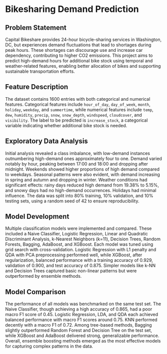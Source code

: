 # Bikesharing Demand Prediction

## Problem Statement
Capital Bikeshare provides 24-hour bicycle-sharing services in Washington, DC, but experiences demand fluctuations that lead to shortages during peak hours. These shortages can discourage use and increase car dependency, contributing to higher CO2 emissions. This project aims to predict high-demand hours for additional bike stock using temporal and weather-related features, enabling better allocation of bikes and supporting sustainable transportation efforts.

## Feature Description
The dataset contains 1600 entries with both categorical and numerical features. Categorical features include `hour_of_day`, `day_of_week`, `month`, `holiday`, `weekday`, and `summertime`, while numerical features include `temp`, `dew`, `humidity`, `precip`, `snow`, `snow_depth`, `windspeed`, `cloudcover`, and `visibility`. The label to be predicted is `increase_stock`, a categorical variable indicating whether additional bike stock is needed.

## Exploratory Data Analysis
Initial analysis revealed a class imbalance, with low-demand instances outnumbering high-demand ones approximately four to one. Demand varied notably by hour, peaking between 17:00 and 18:00 and dropping after midnight. Weekends showed higher proportions of high demand compared to weekdays. Seasonal patterns were also evident, with demand increasing in spring and autumn and dropping in winter. Weather conditions had significant effects: rainy days reduced high demand from 19.38% to 5.15%, and snowy days had no high-demand occurrences. Holidays had minimal influence. The data was split into 80% training, 10% validation, and 10% testing sets, using a random seed of 42 to ensure reproducibility.

## Model Development
Multiple classification models were implemented and compared. These included a Naive Classifier, Logistic Regression, Linear and Quadratic Discriminant Analysis, k-Nearest Neighbors (k=11), Decision Trees, Random Forests, Bagging, AdaBoost, and XGBoost. Each model was tuned using grid search with cross-validation. Logistic Regression with L1 penalty and QDA with PCA preprocessing performed well, while XGBoost, after regularization, balanced performance with a training accuracy of 0.929, validation of 0.900, and test accuracy of 0.875. Simpler models like k-NN and Decision Trees captured basic non-linear patterns but were outperformed by ensemble methods.

## Model Comparison
The performance of all models was benchmarked on the same test set. The Naive Classifier, though achieving a high accuracy of 0.865, had a poor macro F1 score of 0.45. Logistic Regression, LDA, and QDA each achieved balanced performance with macro F1 scores around 0.75. KNN performed decently with a macro F1 of 0.72. Among tree-based methods, Bagging slightly outperformed Random Forest and Decision Tree on the test set, while XGBoost and AdaBoost delivered strong, generalizable performance. Overall, ensemble boosting methods emerged as the most effective models for capturing complex patterns in the data.
